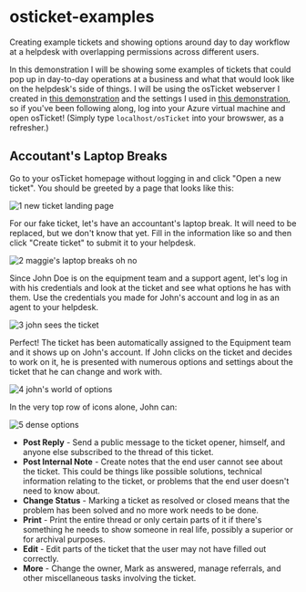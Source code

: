 # osticket-examples
Creating example tickets and showing options around day to day workflow at a helpdesk with overlapping permissions across different users.

In this demonstration I will be showing some examples of tickets that could pop up in day-to-day operations at a business and what that would look like on the helpdesk's side of things. I will be using the osTicket webserver I created in [this demonstration](https://github.com/grrob015/osticket-setup) and the settings I used in [this demonstration](https://github.com/grrob015/osticket-settings), so if you've been following along, log into your Azure virtual machine and open osTicket! (Simply type `localhost/osTicket` into your browswer, as a refresher.)

## Accoutant's Laptop Breaks

Go to your osTicket homepage without logging in and click "Open a new ticket". You should be greeted by a page that looks like this:

![1  new ticket landing page](https://github.com/user-attachments/assets/e08cb1b9-bbbb-4686-8b7a-c8fbc2cd2d74)

For our fake ticket, let's have an accountant's laptop break. It will need to be replaced, but we don't know that yet. Fill in the information like so and then click "Create ticket" to submit it to your helpdesk.

![2  maggie's laptop breaks oh no](https://github.com/user-attachments/assets/c9a1d6c2-061d-41d0-959c-0baa69a22b95)

Since John Doe is on the equipment team and a support agent, let's log in with his credentials and look at the ticket and see what options he has with them. Use the credentials you made for John's account and log in as an agent to your helpdesk.

![3  john sees the ticket](https://github.com/user-attachments/assets/bc80e2b7-3cdf-4c30-b080-0f5871ad46d4)
<!-- astute readers will notice that the ticket isn't exactly the same. Apparently tabbing out of your virtual machine while waiting for osTicket to process causes the ticket to not be created. which like, it's a different machine, why would me not looking at it matter? quantum mechanics? observing things changing the outcome? who knows. -->

Perfect! The ticket has been automatically assigned to the Equipment team and it shows up on John's account. If John clicks on the ticket and decides to work on it, he is presented with numerous options and settings about the ticket that he can change and work with.

![4  john's world of options](https://github.com/user-attachments/assets/aaf3b021-e8b8-43a1-a34e-743bcfe4a7f2)
<!-- it's a whole new worlddddd -->

In the very top row of icons alone, John can: 

![5  dense options](https://github.com/user-attachments/assets/fe2008f0-ea64-469b-8f50-4456ecd97351)

- **Post Reply** - Send a public message to the ticket opener, himself, and anyone else subscribed to the thread of this ticket.
- **Post Internal Note** - Create notes that the end user cannot see about the ticket. This could be things like possible solutions, technical information relating to the ticket, or problems that the end user doesn't need to know about.
- **Change Status** - Marking a ticket as resolved or closed means that the problem has been solved and no more work needs to be done.
- **Print** - Print the entire thread or only certain parts of it if there's something he needs to show someone in real life, possibly a superior or for archival purposes.
- **Edit** - Edit parts of the ticket that the user may not have filled out correctly.
- **More** - Change the owner, Mark as answered, manage referrals, and other miscellaneous tasks involving the ticket.




